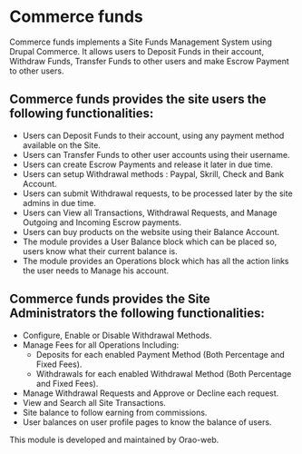 # Commerce funds

Commerce funds implements a Site Funds Management System using Drupal Commerce.
It allows users to Deposit Funds in their account, Withdraw Funds,
Transfer Funds to other users and make Escrow Payment to other users.

## Commerce funds provides the site users the following functionalities:

- Users can Deposit Funds to their account,
  using any payment method available on the Site.
- Users can Transfer Funds to other user accounts using their username.
- Users can create Escrow Payments and release it later in due time.
- Users can setup Withdrawal methods : Paypal, Skrill, Check and Bank Account.
- Users can submit Withdrawal requests,
  to be processed later by the site admins in due time.
- Users can View all Transactions, Withdrawal Requests,
  and Manage Outgoing and Incoming Escrow payments.
- Users can buy products on the website using their Balance Account.
- The module provides a User Balance block which can be placed so,
  users know what their current balance is.
- The module provides an Operations block which has all the action links
  the user needs to Manage his account.

## Commerce funds provides the Site Administrators the following functionalities:
- Configure, Enable or Disable Withdrawal Methods.
- Manage Fees for all Operations Including:
  - Deposits for each enabled Payment Method
  (Both Percentage and Fixed Fees).
  - Withdrawals for each enabled Withdrawal Method
  (Both Percentage and Fixed Fees).
- Manage Withdrawal Requests and Approve or Decline each request.
- View and Search all Site Transactions.
- Site balance to follow earning from commissions.
- User balances on user profile pages to know the balance of users.

This module is developed and maintained by Orao-web.
